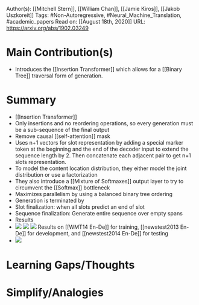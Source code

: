 Author(s): [[Mitchell Stern]], [[William Chan]], [[Jamie Kiros]], [[Jakob Uszkoreit]]
Tags: #Non-Autoregressive, #Neural_Machine_Translation, #academic_papers
Read on: [[August 18th, 2020]]
URL: https://arxiv.org/abs/1902.03249
# Main Contribution(s)
- Introduces the [[Insertion Transformer]] which allows for a [[Binary Tree]] traversal form of generation.  
# Summary
- [[Insertion Transformer]]
- Only insertions and no reordering operations, so every generation must be a sub-sequence of the final output
- Remove causal [[self-attention]] mask
- Uses n+1 vectors for slot representation by adding a special marker token at the beginning and the end of the decoder input to extend the sequence length by 2. Then concatenate each adjacent pair to get n+1 slots representation.
- To model the content location distribution, they either model the joint distribution or use a factorization
- They also introduce a [[Mixture of Softmaxes]] output layer to try to circumvent the [[Softmax]] bottleneck
- Maximizes parallelism by using a balanced binary tree ordering
- Generation is terminated by
- Slot finalization: when all slots predict an end of slot
- Sequence finalization: Generate entire sequence over empty spans
- Results
- ![](https://firebasestorage.googleapis.com/v0/b/firescript-577a2.appspot.com/o/imgs%2Fapp%2FPaperReadings%2FYX8w7q0DVw.png?alt=media&token=4024c831-a1d6-4338-9330-7831217c016e)
![](https://firebasestorage.googleapis.com/v0/b/firescript-577a2.appspot.com/o/imgs%2Fapp%2FPaperReadings%2FLwtSRciHah.png?alt=media&token=fcb17378-5b46-4250-860f-f7d7a01fe86d)
![](https://firebasestorage.googleapis.com/v0/b/firescript-577a2.appspot.com/o/imgs%2Fapp%2FPaperReadings%2FN-JJHoUTCG.png?alt=media&token=e0b79afa-14f4-4190-a545-253fea11ba23)
Results on [[WMT14 En-De]] for training, [[newstest2013 En-De]] for development, and [[newstest2014 En-De]] for testing
- ![](https://firebasestorage.googleapis.com/v0/b/firescript-577a2.appspot.com/o/imgs%2Fapp%2FPaperReadings%2FYXj24Uz5XA.png?alt=media&token=6c2e0e8b-2066-4af3-ad33-45296a589d14)
# Learning Gaps/Thoughts
# Simplify/Analogies

